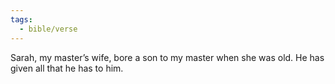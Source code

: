```yaml
---
tags:
  - bible/verse
---
```

Sarah, my master’s wife, bore a son to my master when she was old. He has given all that he has to him.